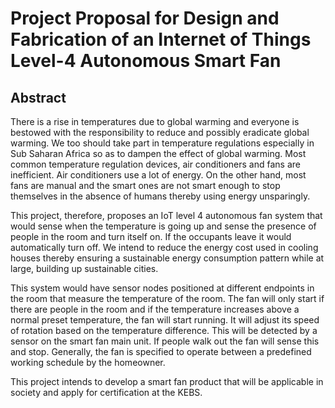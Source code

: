 # Project Proposal for Design and Fabrication of an Internet of Things Level-4 Autonomous Smart Fan

## Abstract

There is a rise in temperatures due to global warming and everyone is bestowed with the responsibility to reduce and possibly eradicate global warming. We too should take part in temperature regulations especially in Sub Saharan Africa so as to dampen the effect of global warming. Most common temperature regulation devices, air conditioners and fans are inefficient. Air conditioners use a lot of energy. On the other hand, most fans are manual and the smart ones are not smart enough to stop themselves in the absence of humans thereby using energy unsparingly.

This project, therefore, proposes an IoT level 4 autonomous fan system that would sense when the temperature is going up and sense the presence of people in the room and turn itself on. If the occupants leave it would automatically turn off. We intend to reduce the energy cost used in cooling houses thereby ensuring a sustainable energy consumption pattern while at large, building up sustainable cities.

This system would have sensor nodes positioned at different endpoints in the room that measure the temperature of the room. The fan will only start if there are people in the room and if the temperature increases above a normal preset temperature, the fan will start running. It will adjust its speed of rotation based on the temperature difference. This will be detected by a sensor on the smart fan main unit. If people walk out the fan will sense this and stop. Generally, the fan is specified to operate between a predefined working schedule by the homeowner.

This project intends to develop a smart fan product that will be applicable in society and apply for certification at the KEBS.


